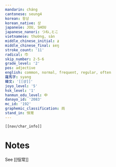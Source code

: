 ```yaml
---
mandarin: cháng
cantonese: seung4
korean: 항상
korean_native: 상
japanese: JOU, SHOU
japanese_nanori: つね,とこ
vietnamese: thường, sàn
middle_chinese_initial: ʑ
middle_chinese_final: ɨɐŋ
stroke_count: '11'
radical: 巾
skip_number: 2-5-6
grade_level: '2'
pos: adjective
english: common, normal, frequent, regular, often
羅馬字: syang
韓文: '[[샹]]'
joyo_level: '5'
hsk_level: '1'
hanmun_edu_level: 中
danayo_id: '2083'
mc_id: '192'
graphemic_classification: 尚
stand_in: 恒常
---
```

```meta-bind-embed
[[nav/char_info]]
```
# Notes
See [[恒常]]
